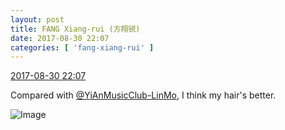```yaml
---
layout: post
title: FANG Xiang-rui (方翔锐)
date: 2017-08-30 22:07
categories: [ 'fang-xiang-rui' ]
---
```


<div class="weibo-info">
  <a href="http://weibo.com/6117583008/Fjxq4lKcX">2017-08-30 22:07</a>
</div>

Compared with [@YiAnMusicClub-LinMo](http://weibo.com/u/6108312042), I think my hair's better.

<!-- more -->

![Image](https://wx1.sinaimg.cn/mw690/006G0KNGgy1fj23qi0tdoj31ho1zku0z.jpg)
